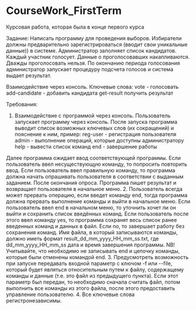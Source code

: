 # CourseWork_FirstTerm
Курсовая работа, которая была в конце первого курса

Задание: Написать программу для проведения выборов. Избиратели должны предварительно зарегистрироваться (вводит свои уникальные данные)) в системе. Администратор заполняет список кандидатов. Каждый участник голосует. Данные о проголосовавших накапливаются. Дважды проголосовать нельзя. По окончанию периода голосования администратор запускает процедуру подсчета голосов и система выдает результат.

Взаимодействие через консоль.
Ключевые слова:
vote - голосовать
add-candidate - добавить кандидата
get-result получить результат

Требования:
1. Взаимодействие с программой через консоль.
Пользователь запускает программу через консоль.
После запуска программа выводит список возможных ключевых слов (их сокращений) и пояснение к ним, пример:
reg-user - регистрация пользователя
admin - выполнение операций, которые доступны администратору
help - вывести список команд
end - завершение работы

Далее программа ожидает ввод соответствующей программы.
Если пользователь ввел несуществующую команду, то попросить повторить ввод.
Если пользователь ввел правильную команду, то программа должна начать опрашивать пользователя в соответствии с выданным заданием.
После окончания опроса. Программа пишет результат и возвращает пользователя в начальное меню.
2. Пользователь всегда может прервать операцию, если введет команду end, тогда программа должна прервать выполнение команды и выйти в начальное меню. Если пользователь ввел end в начальном меню, то уточнить хочет ли он выйти и сохранить список введённых команд. Если пользователь после этого ввел команду yes, то программа сохранят весь список ранее введенных команд и данных в файл. Если no, то завершает работу без сохранения команд. Имя файла, в который записываются команды, должно иметь формат result_dd_mm_yyyy_HH_mm_ss.txt, где dd_mm_yyyy_HH_mm_ss дата и время завершения программы. NB! Учитывайте, что необходимо не записывать end и цепочку команды, которые были отменены командой end.
3. Предусмотреть возможность при запуске передавать входной параметр с ключом -f или --file, который будет являться относительным путем к файлу, содержащему команды и данные (т.е. это файл из предыдущего пункта). Если этот параметр был передан, то необходимо сначала считать файл, потом выполнить все команды из этого файла, после этого предоставить управление пользователю.
4. Все ключевые слова регистронезависимы.
